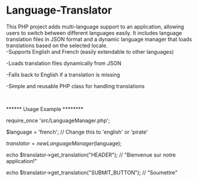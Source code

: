 # Language-Translator
This PHP project adds multi-language support to an application, allowing users to switch between different languages easily. It includes language translation files in JSON format and a dynamic language manager that loads translations based on the selected locale.
<br>
-Supports English and French (easily extendable to other languages)

-Loads translation files dynamically from JSON

-Falls back to English if a translation is missing

-Simple and reusable PHP class for handling translations


<br>

****** Usage Example ********

require_once 'src/LanguageManager.php';

$language = 'french'; // Change this to 'english' or 'pirate'

$translator = new LanguageManager($language);

echo $translator->get_translation("HEADER"); // "Bienvenue sur notre application!"

echo $translator->get_translation("SUBMIT_BUTTON"); // "Soumettre"
